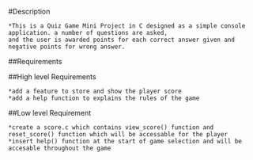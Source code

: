 #Description

    *This is a Quiz Game Mini Project in C designed as a simple console application. a number of questions are asked, 
    and the user is awarded points for each correct answer given and negative points for wrong answer.

##Requirements

##High level Requirements

    *add a feature to store and show the player score
    *add a help function to explains the rules of the game

##Low level Requirement

    *create a score.c which contains view_score() function and  reset_score() function which will be accessable for the player
    *insert help() function at the start of game selection and will be accesable throughout the game